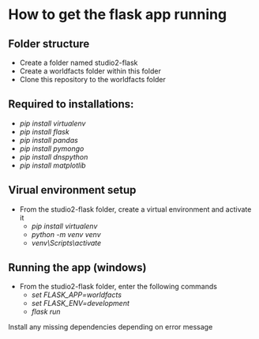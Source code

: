 # How to get the flask app running

## Folder structure
  * Create a folder named studio2-flask
  * Create a worldfacts folder within this folder
  * Clone this repository to the worldfacts folder


## Required to installations:
  * _pip install virtualenv_
  * _pip install flask_
  * _pip install pandas_
  * _pip install pymongo_
  * _pip install dnspython_
  * _pip install matplotlib_


## Virual environment setup
  * From the studio2-flask folder, create a virtual environment and activate it
    * _pip install virtualenv_
    * _python -m venv venv_
    * _venv\Scripts\activate_


## Running the app (windows)
  * From the studio2-flask folder, enter the following commands
    * _set FLASK\_APP=worldfacts_
    * _set FLASK\_ENV=development_
    * _flask run_

Install any missing dependencies depending on error message
